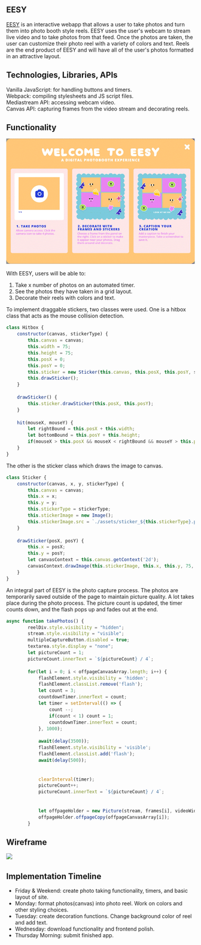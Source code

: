 ## EESY
<a href="https://gmirzayev.github.io/EESY/">EESY</a> is an interactive webapp that allows a user to take photos and turn them into photo booth style reels. EESY uses the user's webcam to stream live video and to take photos from that feed. Once the photos are taken, the user can customize their photo reel with a variety of colors and text. Reels are the end product of EESY and will have all of the user's photos formatted in an attractive layout.

## Technologies, Libraries, APIs
Vanilla JavaScript: for handling buttons and timers.
<br>
Webpack: compiling stylesheets and JS script files.
<br>
Mediastream API: accessing webcam video.
<br>
Canvas API: capturing frames from the video stream and decorating reels.

## Functionality

<img src="https://github.com/gmirzayev/EESY/blob/a32a7f4416f8afaa019f3f186142f65379de2a96/assets/modal.gif">

With EESY, users will be able to:
<ol>
  <li>Take x number of photos on an automated timer.</li>
  <li>See the photos they have taken in a grid layout.</li>
  <li>Decorate their reels with colors and text.</li>
</ol>

To implement draggable stickers, two classes were used. One is a hitbox class that acts as the mouse collision detection.

```js
class Hitbox {
    constructor(canvas, stickerType) {
        this.canvas = canvas;
        this.width = 75;
        this.height = 75;
        this.posX = 0;
        this.posY = 0;
        this.sticker = new Sticker(this.canvas, this.posX, this.posY, stickerType);
        this.drawSticker();
    }

    drawSticker() {
        this.sticker.drawSticker(this.posX, this.posY);
    }

    hit(mouseX, mouseY) {
        let rightBound = this.posX + this.width;
        let bottomBound = this.posY + this.height;
        if(mouseX > this.posX && mouseX < rightBound && mouseY > this.posY && mouseY < bottomBound) return true;
    }
}
```
The other is the sticker class which draws the image to canvas.

```js
class Sticker {
    constructor(canvas, x, y, stickerType) {
        this.canvas = canvas;
        this.x = x;
        this.y = y;
        this.stickerType = stickerType;
        this.stickerImage = new Image();
        this.stickerImage.src = `./assets/sticker_${this.stickerType}.png`;
    }

    drawSticker(posX, posY) {
        this.x = posX;
        this.y = posY;
        let canvasContext = this.canvas.getContext('2d');
        canvasContext.drawImage(this.stickerImage, this.x, this.y, 75, 75 * this.stickerImage.height / this.stickerImage.width);
    }
}
```
An integral part of EESY is the photo capture process. The photos are temporarily saved outside of the page to maintain picture quality. A lot takes place during the photo process. The picture count is updated, the timer counts down, and the flash pops up and fades out at the end. 
```js
async function takePhotos() {
        reelDiv.style.visibility = "hidden";
        stream.style.visibility = "visible";
        multipleCaptureButton.disabled = true;
        textarea.style.display = "none";
        let pictureCount = 1;
        pictureCount.innerText = `${pictureCount} / 4`;
        
        for(let i = 0; i < offpageCanvasArray.length; i++) {
            flashElement.style.visibility = 'hidden';
            flashElement.classList.remove('flash');
            let count = 3;
            countdownTimer.innerText = count;
            let timer = setInterval(() => {
                count --;
                if(count < 1) count = 1;
                countdownTimer.innerText = count;
            }, 1000);

            await(delay(3500));
            flashElement.style.visibility = 'visible';
            flashElement.classList.add('flash');
            await(delay(500));

            
            clearInterval(timer);
            pictureCount++;
            pictureCount.innerText = `${pictureCount} / 4`;


            let offpageHolder = new Picture(stream, frames[i], videoWidth, videoHeight);
            offpageHolder.offpageCopy(offpageCanvasArray[i]);
        }
```

## Wireframe

<img src="https://github.com/gmirzayev/JSProject/blob/e020b81c3a80f71269611412e4f6c221c72da467/wireframe.png" width="600"> 

## Implementation Timeline
<ul>
  <li>Friday & Weekend: create photo taking functionality, timers, and basic layout of site.</li>
  <li>Monday: format photos(canvas) into photo reel. Work on colors and other styling choices.</li>
  <li>Tuesday: create decoration functions. Change background color of reel and add text.</li>
  <li>Wednesday: download functionality and frontend polish.</li>
  <li>Thursday Morning: submit finished app.</li>
<ul>
